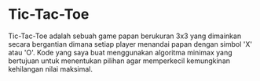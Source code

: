 # Tic-Tac-Toe
Tic-Tac-Toe adalah sebuah game papan berukuran 3x3 yang dimainkan secara bergantian dimana setiap player menandai papan dengan simbol 'X' atau 'O'. Kode yang saya buat menggunakan algoritma minimax yang bertujuan untuk menentukan pilihan agar memperkecil kemungkinan kehilangan nilai maksimal.
